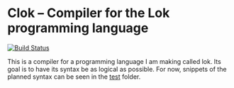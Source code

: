 # Clok – Compiler for the Lok programming language

[![Build Status](https://travis-ci.org/TheOnlyMrCat/lok.svg?branch=master)](https://travis-ci.org/TheOnlyMrCat/lok)

This is a compiler for a programming language I am making called lok. Its goal is to have its syntax be as logical
as possible. For now, snippets of the planned syntax can be seen in the
[test](https://github.com/TheOnlyMrCat/lok/tree/master/test) folder.
